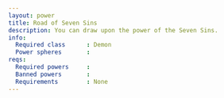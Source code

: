```yaml
---
layout: power
title: Road of Seven Sins
description: You can draw upon the power of the Seven Sins.
info:
  Required class      : Demon
  Power spheres       : 
reqs:
  Required powers     : 
  Banned powers       : 
  Requirements        : None
---
```


